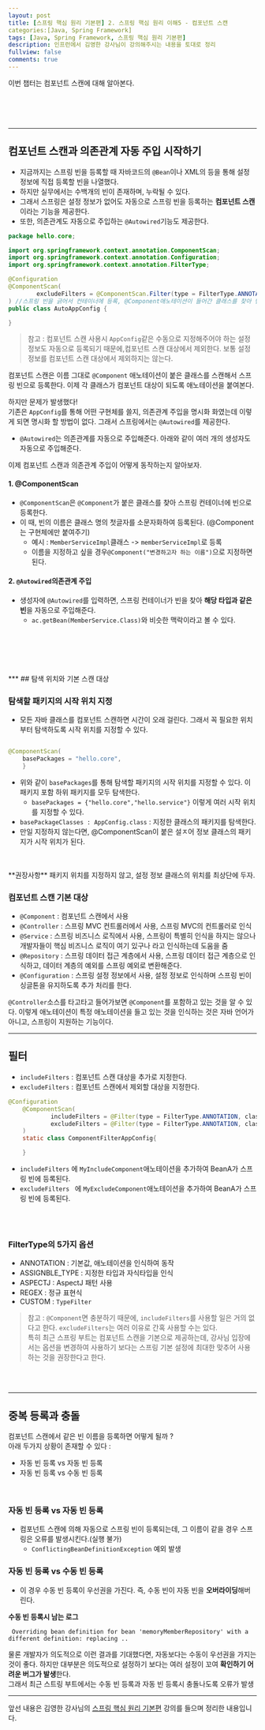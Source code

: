 ```yaml
---
layout: post
title: [스프링 핵심 원리 기본편] 2. 스프링 핵심 원리 이해5 - 컴포넌트 스캔
categories:[Java, Spring Framework]
tags: [Java, Spring Framework, 스프링 핵심 원리 기본편]
description: 인프런에서 김영한 강사님이 강의해주시는 내용을 토대로 정리  
fullview: false
comments: true
---
```


이번 챕터는 컴포넌트 스캔에 대해 알아본다.
<br/>
<br/>
<br/>
<br/>
<br/>
***

## 컴포넌트 스캔과 의존관계 자동 주입 시작하기
* 지금까지는 스프링 빈을 등록할 때 자바코드의 `@Bean`이나 XML의 <bean> 등을 통해 설정 정보에 직접 등록할 빈을 나열했다.
* 하지만 실무에서는 수백개의 빈이 존재하며, 누락될 수 있다.
* 그래서 스프링은 설정 정보가 없어도 자동으로 스프링 빈을 등록하는 **컴포넌트 스캔**이라는 기능을 제공한다.
* 또한, 의존관계도 자동으로 주입하는 `@Autowired`기능도 제공한다.

```java
package hello.core;

import org.springframework.context.annotation.ComponentScan;
import org.springframework.context.annotation.Configuration;
import org.springframework.context.annotation.FilterType;

@Configuration
@ComponentScan(
        excludeFilters = @ComponentScan.Filter(type = FilterType.ANNOTATION,classes = Configuration.class)
) //스프링 빈을 긁어서 컨테이너에 등록, @Component애노테이션이 들어간 클래스를 찾아 빈으로 등록한다.
public class AutoAppConfig {

}

```
> 참고 : 컴포넌트 스캔 사용시 `AppConfig`같은 수동으로 지정해주어야 하는 설정 정보도 자동으로 등록되기 때문에,컴포넌트 스캔 대상에서 제외한다. 보통 설정 정보를 컴포넌트 스캔 대상에서 제외하지는 않는다.

컴포넌트 스캔은 이름 그대로 `@Component` 애노테이션이 붙은 클래스를 스캔해서 스프링 빈으로 등록한다. 이제 각 클래스가 컴포넌트 대상이 되도록 애노테이션을 붙여본다.

하지만 문제가 발생했다!  
기존은 `AppConfig`를 통해 어떤 구현체를 쓸지, 의존관계 주입을 명시화 화였는데 이렇게 되면 명시화 할 방법이 없다. 그래서 스프링에서는 `@Autowired`를 제공한다.  
* `@Autowired`는 의존관계를 자동으로 주입해준다. 아래와 같이 여러 개의 생성자도 자동으로 주입해준다.

이제 컴포넌트 스캔과 의존관계 주입이 어떻게 동작하는지 알아보자.
#### 1. @ComponentScan
* `@ComponentScan`은 `@Component`가 붙은 클래스를 찾아 스프링 컨테이너에 빈으로 등록한다.
* 이 때, 빈의 이름은 클래스 명의 첫글자를 소문자화하여 등록된다.  (@Component는 구현체에만 붙여주기)
	* 예시 : `MemberServiceImpl`클래스 -> `memberServiceImpl`로 등록
	*  이름을 지정하고 싶을 경우`@Component("변경하고자 하는 이름")`으로 지정하면 된다.  

#### 2. `@Autowired`의존관계 주입
* 생성자에 `@Autowired`를 입력하면, 스프링 컨테이너가 빈을 찾아 **해당 타입과 같은 빈**을 자동으로 주입해준다.
	* `ac.getBean(MemberService.Class)`와 비슷한 맥락이라고 볼 수 있다.

<br/>
<br/>
<br/>
<br/>
<br/>
***
## 탐색 위치와 기본 스캔 대상

### 탐색할 패키지의 시작 위치 지정
* 모든 자바 클래스를 컴포넌트 스캔하면 시간이 오래 걸린다. 그래서 꼭 필요한 위치부터 탐색하도록 시작 위치를 지정할 수 있다.

```java

@ComponentScan(
	basePackages = "hello.core",
	}

```

* 위와 같이 `basePackages`를 통해 탐색할 패키지의 시작 위치를 지정할 수 있다. 이 패키지 포함 하위 패키지를 모두 탐색한다.
	* `basePackages = {"hello.core","hello.service"}` 이렇게 여러 시작 위치를 지정할 수 있다.
* `basePackageClasses : AppConfig.class` : 지정한 클래스의 패키지를 탐색한다.
* 만일 지정하지 않는다면, @ComponentScan이 붙은 설ㅈ어 정보 클래스의 패키지가 시작 위치가 된다.
<br/>
<br/>
**권장사항**  
패키지 위치를 지정하지 않고, 설정 정보 클래스의 위치를 최상단에 두자.


### 컴포넌트 스캔 기본 대상
* `@Component` : 컴포넌트 스캔에서 사용
* `@Controller` : 스프링 MVC 컨트롤러에서 사용, 스프링 MVC의 컨트롤러로 인식
* `@Service` : 스프링 비즈니스 로직에서 사용, 스프링이 특별히 인식을 하지는 않으나 개발자들이 핵심 비즈니스 로직이 여기 있구나 라고 인식하는데 도움을 줌
* `@Repository` : 스프링 데이터 접근 계층에서 사용, 스프링 데이터 접근 계층으로 인식하고, 데이터 계층의 예외를 스프링 예외로 변환해준다.
* `@Configuration` : 스프링 설정 정보에서 사용, 설정 정보로 인식하며 스프링 빈이 싱글톤을 유지하도록 추가 처리를 한다.

`@Controller`소스를 타고타고 들어가보면 `@Component`를 포함하고 있는 것을 알 수 있다. 이렇게 애노테이션이 특정 애노테이션을 들고 있는 것을 인식하는 것은 자바 언어가 아니고, 스프링이 지원하는 기능이다.  


***
## 필터

* `includeFilters` : 컴포넌트 스캔 대상을 추가로 지정한다.
* `excludeFilters` : 컴포넌트 스캔에서 제외할 대상을 지정한다.

```java
@Configuration
    @ComponentScan(
            includeFilters = @Filter(type = FilterType.ANNOTATION, classes = MyIncludeComponent.class),
            excludeFilters = @Filter(type = FilterType.ANNOTATION, classes = MyExcludeComponent.class)
    )
    static class ComponentFilterAppConfig{

    }

```
* `includeFilters` 에 `MyIncludeComponent`애노테이션을 추가하여 BeanA가 스프링 빈에 등록된다.
* `excludeFilters ` 에 `MyExcludeComponent`애노테이션을 추가하여 BeanA가 스프링 빈에 등록된다.
<br/>
<br/>

### FilterType의 5가지 옵션
* ANNOTATION : 기본값, 애노테이션을 인식하여 동작
* ASSIGNBLE_TYPE : 지정한 타입과 자식타입을 인식
* ASPECTJ : AspectJ 패턴 사용
* REGEX : 정규 표현식
* CUSTOM : `TypeFilter`

> 참고 : `@Component`면 충분하기 때문에, `includeFilters`를 사용할 일은 거의 없다고 한다. `excludeFilters`는 여러 이유로 간혹 사용할 수는 있다.  
> 특히 최근 스프링 부트는 컴포넌트 스캔을 기본으로 제공하는데, 강사님 입장에서는 옵션을 변경하여 사용하기 보다는 스프링 기본 설정에 최대한 맞추어 사용하는 것을 권장한다고 한다.
 
<br/>
<br/>

***
## 중복 등록과 충돌
컴포넌트 스캔에서 같은 빈 이름을 등록하면 어떻게 될까 ?   
아래 두가지 상황이 존재할 수 있다 :
* 자동 빈 등록 vs 자동 빈 등록
* 자동 빈 등록 vs 수동 빈 등록

<br/>

### 자동 빈 등록 vs 자동 빈 등록 
* 컴포넌트 스캔에 의해 자동으로 스프링 빈이 등록되는데, 그 이름이 같을 경우 스프링은 오류를 발생시킨다.(실행 불가)
	* 	`ConflictingBeanDefinitionException` 예외 발생

### 자동 빈 등록 vs 수동 빈 등록
* 이 경우 수동 빈 등록이 우선권을 가진다. 즉, 수동 빈이 자동 빈을 **오버라이딩**해버린다.

**수동 빈 등록시 남는 로그**

```
 Overriding bean definition for bean 'memoryMemberRepository' with a different definition: replacing ..
```
물론 개발자가 의도적으로 이런 결과를 기대했다면, 자동보다는 수동이 우선권을 가지는 것이 좋다. 하지만 대부분은 의도적으로 설정하기 보다는 여러 설정이 꼬여 **확인하기 어려운 버그가 발생**한다.  
그래서 최근 스트링 부트에서는 수동 빈 등록과 자동 빈 등록시 충돌나도록 오류가 발생


***

앞선 내용은 김영한 강사님의 [스프링 핵심 원리 기본편](https://www.inflearn.com/course/%EC%8A%A4%ED%94%84%EB%A7%81-%ED%95%B5%EC%8B%AC-%EC%9B%90%EB%A6%AC-%EA%B8%B0%EB%B3%B8%ED%8E%B8) 강의를 들으며 정리한 내용입니다.  

